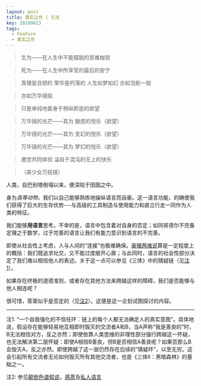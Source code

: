 ```yaml
---
layout: post
title: 真实之月 | 引文
key: 20180613
tags:
  - Feature
  - 真实之月
---
```


>生为——在人生中不能摆脱的苦难枷锁

>死为——在人生中所享受的最后的安宁

>真理是丑陋的 荣华是朽落的 人生如梦如幻 亦如泡影一般

>亦如万华镜般

>只是单纯地委身于稍纵即逝的欲望

>万华镜的光芒——其为 魅惑的悦乐（欲望）

>万华镜的光芒——其为 变幻的悦乐（欲望）

>万华镜的光芒——其为 梦幻的悦乐（欲望）

>邀您共同体验 溢自于混沌的无上的快乐

>（美少女万拔镜）

<!--more-->

人类，自巴别塔倒塌以来，便深陷于囹圄之中。

身为*高等动物*，我们以自己能够熟练地操纵语言而自豪。这一语言功能，的确使我们获得了巨大的生存优势---与高级的工具制造与使用能力和直立行走一同作为人类的特征。

我们能够**用语言**思考。不幸的是，语言中包含着对自身的否定；如同哥德尔不完备定理之于数学，过于完善的语言让我们有能力意识到语言的不完善。

即使从社会性上考虑，人与人间的“连接”也极难确保。[豪猪两难说](https://en.wikipedia.org/wiki/Hedgehog%27s_dilemma)算是一定程度上的概括：我们既追求社交，又不能过度敞开心扉；与此同时，语言的社会性部分决定了我们难以相信他人的表述。关于这一点可以参见《三体》中的猜疑链（见[注1](#1)）。

如果存在终极的道德准则，或者存在其他方法来跨越这样的障碍，我们是否能够与他人相连呢？

很可惜，答案似乎是否定的（见[注2](#2)）。这便是这一企划试图探讨的内容。

---

<span id="1">注1: “一个自我强化的不信任环：链上的每个人都无法确定人的真实意图”。具体地说，假设存在能够轻易地互相即时毁灭的交流者A和B，当A声称“我是善良的”时，B无法相信对方，反之亦然；即使依靠人类思维的非理性部分强行跨越这一怀疑，也无法解决第二层怀疑：即使A相信B善良，但B是否相信A善良呢？如果否那么B会毁灭A，反之亦然。即使跨越了这一层仍然存在后续的“猜疑环”，以至无穷。这会引起所有交流者无论如何毁灭所有其他交流者，也是《三体II：黑暗森林》的基础之一。</span>

<span id="2">注2: 参见[颠倒色谱假说](https://en.wikipedia.org/wiki/Inverted_spectrum)，[感质](https://en.wikipedia.org/wiki/Qualia)及[私人语言](https://en.wikipedia.org/wiki/Private_language_argument)</span>
